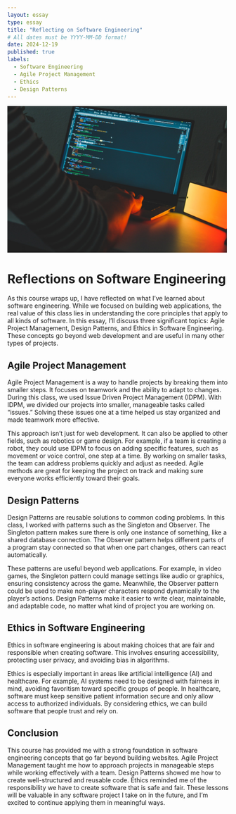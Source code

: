 ```yaml
---
layout: essay
type: essay
title: "Reflecting on Software Engineering"
# All dates must be YYYY-MM-DD format!
date: 2024-12-19
published: true
labels:
  - Software Engineering
  - Agile Project Management
  - Ethics
  - Design Patterns
---
```


<img width = "500px" class="rounded fixed pe-4" src="../img/softwareengineering.jpg">

# Reflections on Software Engineering
As this course wraps up, I have reflected on what I’ve learned about software engineering. While we focused on building web applications, the real value of this class lies in understanding the core principles that apply to all kinds of software. In this essay, I’ll discuss three significant topics: Agile Project Management, Design Patterns, and Ethics in Software Engineering. These concepts go beyond web development and are useful in many other types of projects.

## Agile Project Management
Agile Project Management is a way to handle projects by breaking them into smaller steps. It focuses on teamwork and the ability to adapt to changes. During this class, we used Issue Driven Project Management (IDPM). With IDPM, we divided our projects into smaller, manageable tasks called “issues.” Solving these issues one at a time helped us stay organized and made teamwork more effective.

This approach isn’t just for web development. It can also be applied to other fields, such as robotics or game design. For example, if a team is creating a robot, they could use IDPM to focus on adding specific features, such as movement or voice control, one step at a time. By working on smaller tasks, the team can address problems quickly and adjust as needed. Agile methods are great for keeping the project on track and making sure everyone works efficiently toward their goals.

## Design Patterns
Design Patterns are reusable solutions to common coding problems. In this class, I worked with patterns such as the Singleton and Observer. The Singleton pattern makes sure there is only one instance of something, like a shared database connection. The Observer pattern helps different parts of a program stay connected so that when one part changes, others can react automatically.

These patterns are useful beyond web applications. For example, in video games, the Singleton pattern could manage settings like audio or graphics, ensuring consistency across the game. Meanwhile, the Observer pattern could be used to make non-player characters respond dynamically to the player’s actions. Design Patterns make it easier to write clear, maintainable, and adaptable code, no matter what kind of project you are working on.

## Ethics in Software Engineering
Ethics in software engineering is about making choices that are fair and responsible when creating software. This involves ensuring accessibility, protecting user privacy, and avoiding bias in algorithms.

Ethics is especially important in areas like artificial intelligence (AI) and healthcare. For example, AI systems need to be designed with fairness in mind, avoiding favoritism toward specific groups of people. In healthcare, software must keep sensitive patient information secure and only allow access to authorized individuals. By considering ethics, we can build software that people trust and rely on.

## Conclusion
This course has provided me with a strong foundation in software engineering concepts that go far beyond building websites. Agile Project Management taught me how to approach projects in manageable steps while working effectively with a team. Design Patterns showed me how to create well-structured and reusable code. Ethics reminded me of the responsibility we have to create software that is safe and fair. These lessons will be valuable in any software project I take on in the future, and I’m excited to continue applying them in meaningful ways.
